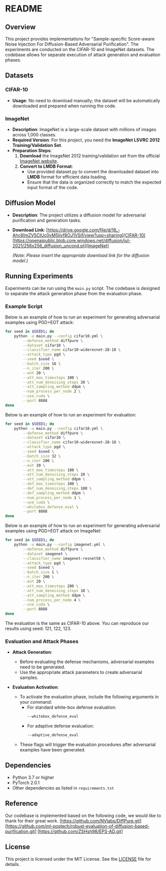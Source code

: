# README

## Overview

This project provides implementations for "Sample-specific Score-aware Noise Injection For Diffusion-Based Adversarial Purification". The experiments are conducted on the CIFAR-10 and ImageNet datasets. The codebase allows for separate execution of attack generation and evaluation phases.

## Datasets

### CIFAR-10
- **Usage**: No need to download manually; the dataset will be automatically downloaded and prepared when running the code.

### ImageNet

- **Description**: ImageNet is a large-scale dataset with millions of images across 1,000 classes.
- **Required Version**: For this project, you need the **ImageNet LSVRC 2012 Training/Validation Set**.
- **Preparation Steps**:
  1. **Download** the ImageNet 2012 training/validation set from the official [ImageNet website](https://www.image-net.org/).
  2. **Convert to LMDB Format**:
     - Use provided dataset.py to convert the downloaded dataset into **LMDB** format for efficient data loading.
     - Ensure that the data is organized correctly to match the expected input format of the code.

## Diffusion Model

- **Description**: The project utilizes a diffusion model for adversarial purification and generation tasks.
- **Download Link**: [https://drive.google.com/file/d/16_-Ahc6ImZV5ClUc0vM5Iivf8OJ1VSif/view?usp=sharing](CIFAR-10)
[https://openaipublic.blob.core.windows.net/diffusion/jul-2021/256x256_diffusion_uncond.pt](ImageNet)

  *(Note: Please insert the appropriate download link for the diffusion model.)*

## Running Experiments

Experiments can be run using the `main.py` script. The codebase is designed to separate the attack generation phase from the evaluation phase.

### Example Script

Below is an example of how to run an experiment for generating adversarial examples using PGD+EOT attack:

```bash
for seed in $SEED1; do
    python -u main.py --config cifar10.yml \
        --defense_method diffpure \
        --dataset cifar10 \
        --classifier_name cifar10-wideresnet-28-10 \
        --attack_type pgd \
        --seed $seed \
        --batch_size 16 \
        --n_iter 200 \
        --eot 20 \
        --att_max_timesteps 100 \
        --att_num_denoising_steps 20 \
        --att_sampling_method ddpm \
        --num_process_per_node 2 \
        --use_cuda \
        --port 8888
done
```
Below is an example of how to run an experiment for evaluation:

```bash
for seed in $SEED1; do
    python -u main.py --config cifar10.yml \
        --defense_method diffpure \
        --dataset cifar10 \
        --classifier_name cifar10-wideresnet-28-10 \
        --attack_type pgd \
        --seed $seed \
        --batch_size 32 \
        --n_iter 200 \
        --eot 20 \
        --att_max_timesteps 100 \
        --att_num_denoising_steps 20 \
        --att_sampling_method ddpm \
        --def_max_timesteps 100 \
        --def_num_denoising_steps 100 \
        --def_sampling_method ddpm \
        --num_process_per_node 1 \
        --use_cuda \
        --whitebox_defense_eval \
        --port 8888
done
```

Below is an example of how to run an experiment for generating adversarial examples using PGD+EOT attack on ImageNet:

```bash
for seed in $SEED1; do
    python -u main.py --config imagenet.yml \
        --defense_method diffpure \
        --dataset imagenet \
        --classifier_name imagenet-resnet50 \
        --attack_type pgd \
        --seed $seed \
        --batch_size 1 \
        --n_iter 200 \
        --eot 20 \
        --att_max_timesteps 200 \
        --att_num_denoising_steps 10 \
        --att_sampling_method ddpm \
        --num_process_per_node 4 \
        --use_cuda \
        --port 8888
done
```
The evaluation is the same as CIFAR-10 above.
You can reproduce our results using seed: 121, 122, 123.

### Evaluation and Attack Phases

- **Attack Generation**:
  - Before evaluating the defense mechanisms, adversarial examples need to be generated.
  - Use the appropriate attack parameters to create adversarial samples.

- **Evaluation Activation**:
  - To activate the evaluation phase, include the following arguments in your command:
    - For standard white-box defense evaluation:
      ```bash
      --whitebox_defense_eval
      ```
    - For adaptive defense evaluation:
      ```bash
      --adaptive_defense_eval
      ```
  - These flags will trigger the evaluation procedures after adversarial examples have been generated.

## Dependencies

- Python 3.7 or higher
- PyTorch 2.0.1
- Other dependencies as listed in `requirements.txt`

## Reference
Our codebase is implemented based on the following code, we would like to thank for their great work.
[https://github.com/NVlabs/DiffPure.git]
[https://github.com/ml-postech/robust-evaluation-of-diffusion-based-purification.git]
[https://github.com/ZSHsh98/EPS-AD.git]

## License

This project is licensed under the MIT License. See the [LICENSE](LICENSE) file for details.